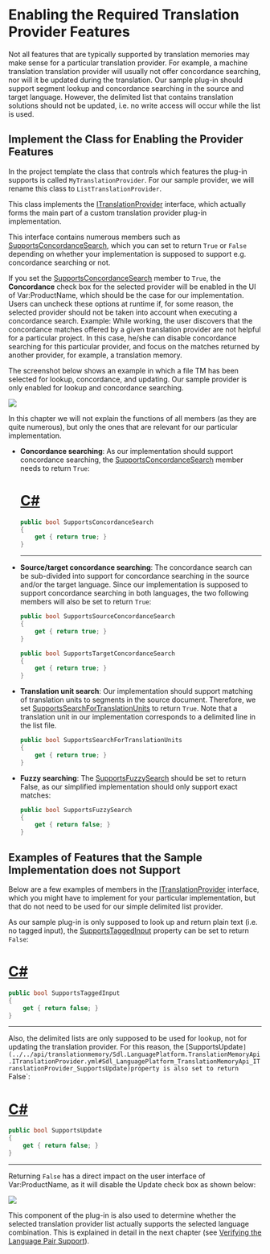 Enabling the Required Translation Provider Features
======
Not all features that are typically supported by translation memories may make sense for a particular translation provider. For example, a machine translation translation provider will usually not offer concordance searching, nor will it be updated during the translation. Our sample plug-in should support segment lookup and concordance searching in the source and target language. However, the delimited list that contains translation solutions should not be updated, i.e. no write access will occur while the list is used.

Implement the Class for Enabling the Provider Features
------
In the project template the class that controls which features the plug-in supports is called `MyTranslationProvider`. For our sample provider, we will rename this class to `ListTranslationProvider`.

This class implements the [ITranslationProvider](../../api/translationmemory/Sdl.LanguagePlatform.TranslationMemoryApi.ITranslationProvider.yml) interface, which actually forms the main part of a custom translation provider plug-in implementation.

This interface contains numerous members such as [SupportsConcordanceSearch](../../api/translationmemory/Sdl.LanguagePlatform.TranslationMemoryApi.ITranslationProvider.yml#Sdl_LanguagePlatform_TranslationMemoryApi_ITranslationProvider_SupportsConcordanceSearch), which you can set to return `True` or `False` depending on whether your implementation is supposed to support e.g. concordance searching or not.

If you set the [SupportsConcordanceSearch](../../api/translationmemory/Sdl.LanguagePlatform.TranslationMemoryApi.ITranslationProvider.yml#Sdl_LanguagePlatform_TranslationMemoryApi_ITranslationProvider_SupportsConcordanceSearch) member to `True`, the **Concordance** check box for the selected provider will be enabled in the UI of Var:ProductName, which should be the case for our implementation. Users can uncheck these options at runtime if, for some reason, the selected provider should not be taken into account when executing a concordance search. Example: While working, the user discovers that the concordance matches offered by a given translation provider are not helpful for a particular project. In this case, he/she can disable concordance searching for this particular provider, and focus on the matches returned by another provider, for example, a translation memory.

The screenshot below shows an example in which a file TM has been selected for lookup, concordance, and updating. Our sample provider is only enabled for lookup and concordance searching.

<img style="display:block; " src="images/PlugInsSelected.jpg"/>

In this chapter we will not explain the functions of all members (as they are quite numerous), but only the ones that are relevant for our particular implementation.

* **Concordance searching**: As our implementation should support concordance searching, the [SupportsConcordanceSearch](../../api/translationmemory/Sdl.LanguagePlatform.TranslationMemoryApi.ITranslationProvider.yml#Sdl_LanguagePlatform_TranslationMemoryApi_ITranslationProvider_SupportsConcordanceSearch) member needs to return `True`:
    # [C#](#tab/tabid-1)
    ```cs
    public bool SupportsConcordanceSearch
    {
        get { return true; }
    }
    ```
    ***

* **Source/target concordance searching**: The concordance search can be sub-divided into support for concordance searching in the source and/or the target language. Since our implementation is supposed to support concordance searching in both languages, the two following members will also be set to return `True`:
    
    ```cs
    public bool SupportsSourceConcordanceSearch
    {
        get { return true; }
    }

    public bool SupportsTargetConcordanceSearch
    {
        get { return true; }
    }
    ```
    
* **Translation unit search**: Our implementation should support matching of translation units to segments in the source document. Therefore, we set [SupportsSearchForTranslationUnits](../../api/translationmemory/Sdl.LanguagePlatform.TranslationMemoryApi.ITranslationProvider.yml#Sdl_LanguagePlatform_TranslationMemoryApi_ITranslationProvider_SupportsSearchForTranslationUnits) to return `True`. Note that a translation unit in our implementation corresponds to a delimited line in the list file.
   
    ```cs
    public bool SupportsSearchForTranslationUnits
    {
        get { return true; }
    }
    ```
    
* **Fuzzy searching**: The [SupportsFuzzySearch](../../api/translationmemory/Sdl.LanguagePlatform.TranslationMemoryApi.ITranslationProvider.yml#Sdl_LanguagePlatform_TranslationMemoryApi_ITranslationProvider_SupportsFuzzySearch) should be set to return False, as our simplified implementation should only support exact matches:
  
    ```cs
    public bool SupportsFuzzySearch
    {
        get { return false; }
    }
    ```

Examples of Features that the Sample Implementation does not Support
----
Below are a few examples of members in the [ITranslationProvider](../../api/translationmemory/Sdl.LanguagePlatform.TranslationMemoryApi.ITranslationProvider.yml) interface, which you might have to implement for your particular implementation, but that do not need to be used for our simple delimited list provider.

As our sample plug-in is only supposed to look up and return plain text (i.e. no tagged input), the [SupportsTaggedInput](../../api/translationmemory/Sdl.LanguagePlatform.TranslationMemoryApi.ITranslationProvider.yml#Sdl_LanguagePlatform_TranslationMemoryApi_ITranslationProvider_SupportsTaggedInput) property can be set to return `False`:
# [C#](#tab/tabid-2)
```cs
public bool SupportsTaggedInput
{
    get { return false; }
}
```
***

Also, the delimited lists are only supposed to be used for lookup, not for updating the translation provider. For this reason, the [SupportsUpdate`](../../api/translationmemory/Sdl.LanguagePlatform.TranslationMemoryApi.ITranslationProvider.yml#Sdl_LanguagePlatform_TranslationMemoryApi_ITranslationProvider_SupportsUpdate)property is also set to return `False`:

# [C#](#tab/tabid-3)
```cs
public bool SupportsUpdate
{
    get { return false; }
}
```
***

Returning `False` has a direct impact on the user interface of Var:ProductName, as it will disable the Update check box as shown below:

<img style="display:block; " src="images/UpdateDisabled.jpg"/>

This component of the plug-in is also used to determine whether the selected translation provider list actually supports the selected language combination. This is explained in detail in the next chapter (see [Verifying the Language Pair Support](verifying_the_language_pair_support.md)).
